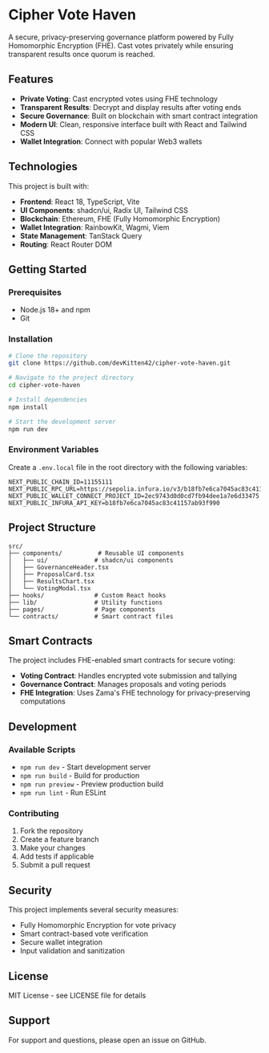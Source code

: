 # Cipher Vote Haven

A secure, privacy-preserving governance platform powered by Fully Homomorphic Encryption (FHE). Cast votes privately while ensuring transparent results once quorum is reached.

## Features

- **Private Voting**: Cast encrypted votes using FHE technology
- **Transparent Results**: Decrypt and display results after voting ends
- **Secure Governance**: Built on blockchain with smart contract integration
- **Modern UI**: Clean, responsive interface built with React and Tailwind CSS
- **Wallet Integration**: Connect with popular Web3 wallets

## Technologies

This project is built with:

- **Frontend**: React 18, TypeScript, Vite
- **UI Components**: shadcn/ui, Radix UI, Tailwind CSS
- **Blockchain**: Ethereum, FHE (Fully Homomorphic Encryption)
- **Wallet Integration**: RainbowKit, Wagmi, Viem
- **State Management**: TanStack Query
- **Routing**: React Router DOM

## Getting Started

### Prerequisites

- Node.js 18+ and npm
- Git

### Installation

```bash
# Clone the repository
git clone https://github.com/devKitten42/cipher-vote-haven.git

# Navigate to the project directory
cd cipher-vote-haven

# Install dependencies
npm install

# Start the development server
npm run dev
```

### Environment Variables

Create a `.env.local` file in the root directory with the following variables:

```env
NEXT_PUBLIC_CHAIN_ID=11155111
NEXT_PUBLIC_RPC_URL=https://sepolia.infura.io/v3/b18fb7e6ca7045ac83c41157ab93f990
NEXT_PUBLIC_WALLET_CONNECT_PROJECT_ID=2ec9743d0d0cd7fb94dee1a7e6d33475
NEXT_PUBLIC_INFURA_API_KEY=b18fb7e6ca7045ac83c41157ab93f990
```

## Project Structure

```
src/
├── components/          # Reusable UI components
│   ├── ui/             # shadcn/ui components
│   ├── GovernanceHeader.tsx
│   ├── ProposalCard.tsx
│   ├── ResultsChart.tsx
│   └── VotingModal.tsx
├── hooks/              # Custom React hooks
├── lib/                # Utility functions
├── pages/              # Page components
└── contracts/          # Smart contract files
```

## Smart Contracts

The project includes FHE-enabled smart contracts for secure voting:

- **Voting Contract**: Handles encrypted vote submission and tallying
- **Governance Contract**: Manages proposals and voting periods
- **FHE Integration**: Uses Zama's FHE technology for privacy-preserving computations

## Development

### Available Scripts

- `npm run dev` - Start development server
- `npm run build` - Build for production
- `npm run preview` - Preview production build
- `npm run lint` - Run ESLint

### Contributing

1. Fork the repository
2. Create a feature branch
3. Make your changes
4. Add tests if applicable
5. Submit a pull request

## Security

This project implements several security measures:

- Fully Homomorphic Encryption for vote privacy
- Smart contract-based vote verification
- Secure wallet integration
- Input validation and sanitization

## License

MIT License - see LICENSE file for details

## Support

For support and questions, please open an issue on GitHub.